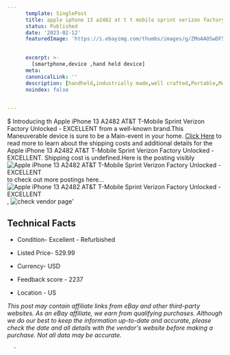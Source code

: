 ```yaml
---
      template: SinglePost
      title: apple iphone 13 a2482 at t t mobile sprint verizon factory unlocked excellent
      status: Published
      date: '2023-02-12'
      featuredImage: 'https://i.ebayimg.com/thumbs/images/g/ZMoAAOSwDF5jqG5Y/s-l225.jpg'
       

      excerpt: >-
        [smartphone,device ,hand held device]
      meta:
      canonicalLink: ''
      description: [handheld,industrially made,well crafted,Portable,Mobile,Compact,Convenient,Lightweight,Maneuverable,Man-portable,Miniature,Carriable,Hand-held,Light,Holdable,Transportable,Mobile device,Pocket-sized,On-the-go,Wireless,Cordless,Compact size,Convenient size, smartphone,device ,hand held device]
      noindex: false
      

---
```

$
      Introducing th Apple iPhone 13 A2482 AT&T T-Mobile Sprint Verizon Factory Unlocked - EXCELLENT from a well-known brand.This Maneuverable device  is sure to be a Main-event in your home. [Click Here](https://www.ebay.com/itm/125481874479?hash=item1d374d742f%3Ag%3AZMoAAOSwDF5jqG5Y&mkevt=1&mkcid=1&mkrid=711-53200-19255-0&campid=%253CePNCampaignId%253E&customid=%253CreferenceId%253E&toolid=10049) to read more to learn about the shipping costs and additional details for the Apple iPhone 13 A2482 AT&T T-Mobile Sprint Verizon Factory Unlocked - EXCELLENT. Shipping cost is undefined.Here is the posting visibly ![Apple iPhone 13 A2482 AT&T T-Mobile Sprint Verizon Factory Unlocked - EXCELLENT](https://i.ebayimg.com/thumbs/images/g/ZMoAAOSwDF5jqG5Y/s-l225.jpg) to check out more postings here... ![Apple iPhone 13 A2482 AT&T T-Mobile Sprint Verizon Factory Unlocked - EXCELLENT](https://i.ebayimg.com/images/g/ZMoAAOSwDF5jqG5Y/s-l1600.jpg), ![check vendor page](https://origin-galleryplus.ebayimg.com/ws/web/125481874479_2_0_1/225x225.jpg,https://origin-galleryplus.ebayimg.com/ws/web/125481874479_3_0_1/225x225.jpg,https://origin-galleryplus.ebayimg.com/ws/web/125481874479_4_0_1/225x225.jpg,https://origin-galleryplus.ebayimg.com/ws/web/125481874479_5_0_1/225x225.jpg)'

      

 ## Technical Facts 



     
      

 - Condition- Excellent - Refurbished 


      

 - Listed Price- 529.99 


      

 - Currency- USD 


      

 - Feedback score - 2237 


      

 - Location - US 


      
      

 *_This post may contain affiliate links from eBay and other third-party websites. As an eBay affiliate, we earn from qualifying purchases. Although we do our best to keep the information up-to-date and accurate, please check the date and all details with the vendor's website before making a purchase. Not all data may be accurate._*




      -
